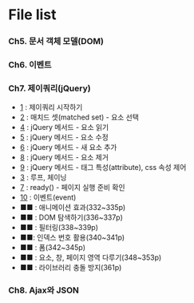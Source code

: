 # File list

### Ch5. 문서 객체 모델(DOM)

### Ch6. 이벤트

### Ch7. 제이쿼리(jQuery)

* [1](https://github.com/TaekGeunLee/study_frontEnd/tree/master/B2/1) : 제이쿼리 시작하기
* [2](https://github.com/TaekGeunLee/study_frontEnd/tree/master/B2/2) : 매치드 셋(matched set) - 요소 선택
* [4](https://github.com/TaekGeunLee/study_frontEnd/tree/master/B2/4) : jQuery 메서드 - 요소 읽기
* [5](https://github.com/TaekGeunLee/study_frontEnd/tree/master/B2/5) : jQuery 메서드 - 요소 수정
* [6](https://github.com/TaekGeunLee/study_frontEnd/tree/master/B2/6) : jQuery 메서드 - 새 요소 추가
* [8](https://github.com/TaekGeunLee/study_frontEnd/tree/master/B2/8) : jQuery 메서드 - 요소 제거
* [9](https://github.com/TaekGeunLee/study_frontEnd/tree/master/B2/9) : jQuery 메서드 - 태그 특성(attribute), css 속성 제어
* [3](https://github.com/TaekGeunLee/study_frontEnd/tree/master/B2/3) : 루프, 체이닝
* [7](https://github.com/TaekGeunLee/study_frontEnd/tree/master/B2/7) : ready() - 페이지 실행 준비 확인
* [10](https://github.com/TaekGeunLee/study_frontEnd/tree/master/B2/10) : 이벤트(event)
* ■■ : 애니메이션 효과(332~335p)
* ■■ : DOM 탐색하기(336~337p)
* ■■ : 필터링(338~339p)
* ■■: 인덱스 번호 활용(340~341p)
* ■■ : 폼(342~345p)
* ■■ : 요소, 창, 페이지 영역 다루기(348~353p)
* ■■ : 라이브러리 충돌 방지(361p)

### Ch8. Ajax와 JSON














